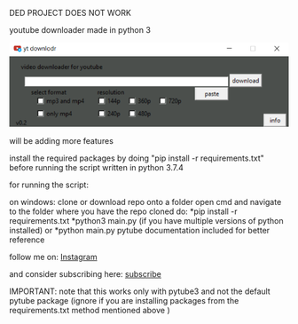 DED PROJECT DOES NOT WORK

youtube downloader made in python 3

![Screenshot](prev.png)


will be adding more features

install the required packages by doing "pip install -r requirements.txt" before running the script
written in python 3.7.4

for running the script:

on windows:
    clone or download repo onto a folder
    open cmd and navigate to the folder where you have the repo cloned
    do:
    *pip install -r requirements.txt
    *python3 main.py (if you have multiple versions of python installed)
             or
    *python main.py
pytube documentation included for better reference

follow me on:
[Instagram](https://instagram.com/coder_arena)

and consider subscribing here:
[subscribe](https://www.youtube.com/channel/UCqmAMwECiUUokMpI03othpQ)

IMPORTANT:
    note that this works only with pytube3 and not the default pytube package
    (ignore if you are installing packages from the requirements.txt method mentioned above )